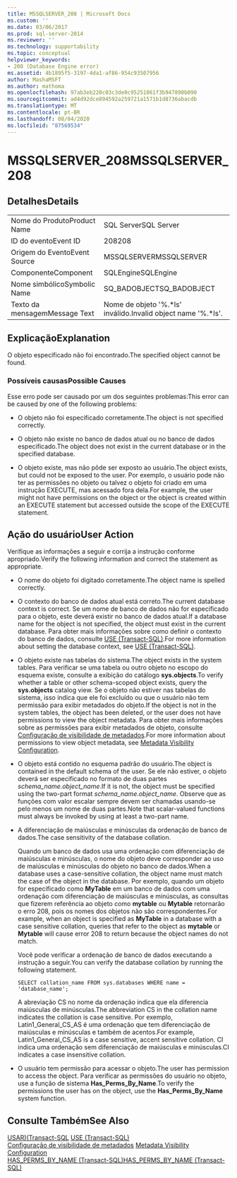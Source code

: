 ```yaml
---
title: MSSQLSERVER_208 | Microsoft Docs
ms.custom: ''
ms.date: 03/06/2017
ms.prod: sql-server-2014
ms.reviewer: ''
ms.technology: supportability
ms.topic: conceptual
helpviewer_keywords:
- 208 (Database Engine error)
ms.assetid: 4b1895f5-3197-4da1-af86-954c93507956
author: MashaMSFT
ms.author: mathoma
ms.openlocfilehash: 97ab3eb220c03c3de0c95251861f3b947890b090
ms.sourcegitcommit: ad4d92dce894592a259721a1571b1d8736abacdb
ms.translationtype: MT
ms.contentlocale: pt-BR
ms.lasthandoff: 08/04/2020
ms.locfileid: "87569534"
---
```

# <a name="mssqlserver_208"></a><span data-ttu-id="41d15-102">MSSQLSERVER_208</span><span class="sxs-lookup"><span data-stu-id="41d15-102">MSSQLSERVER_208</span></span>
    
## <a name="details"></a><span data-ttu-id="41d15-103">Detalhes</span><span class="sxs-lookup"><span data-stu-id="41d15-103">Details</span></span>  
  
|||  
|-|-|  
|<span data-ttu-id="41d15-104">Nome do Produto</span><span class="sxs-lookup"><span data-stu-id="41d15-104">Product Name</span></span>|<span data-ttu-id="41d15-105">SQL Server</span><span class="sxs-lookup"><span data-stu-id="41d15-105">SQL Server</span></span>|  
|<span data-ttu-id="41d15-106">ID do evento</span><span class="sxs-lookup"><span data-stu-id="41d15-106">Event ID</span></span>|<span data-ttu-id="41d15-107">208</span><span class="sxs-lookup"><span data-stu-id="41d15-107">208</span></span>|  
|<span data-ttu-id="41d15-108">Origem do Evento</span><span class="sxs-lookup"><span data-stu-id="41d15-108">Event Source</span></span>|<span data-ttu-id="41d15-109">MSSQLSERVER</span><span class="sxs-lookup"><span data-stu-id="41d15-109">MSSQLSERVER</span></span>|  
|<span data-ttu-id="41d15-110">Componente</span><span class="sxs-lookup"><span data-stu-id="41d15-110">Component</span></span>|<span data-ttu-id="41d15-111">SQLEngine</span><span class="sxs-lookup"><span data-stu-id="41d15-111">SQLEngine</span></span>|  
|<span data-ttu-id="41d15-112">Nome simbólico</span><span class="sxs-lookup"><span data-stu-id="41d15-112">Symbolic Name</span></span>|<span data-ttu-id="41d15-113">SQ_BADOBJECT</span><span class="sxs-lookup"><span data-stu-id="41d15-113">SQ_BADOBJECT</span></span>|  
|<span data-ttu-id="41d15-114">Texto da mensagem</span><span class="sxs-lookup"><span data-stu-id="41d15-114">Message Text</span></span>|<span data-ttu-id="41d15-115">Nome de objeto '%.\*ls' inválido.</span><span class="sxs-lookup"><span data-stu-id="41d15-115">Invalid object name '%.\*ls'.</span></span>|  
  
## <a name="explanation"></a><span data-ttu-id="41d15-116">Explicação</span><span class="sxs-lookup"><span data-stu-id="41d15-116">Explanation</span></span>  
 <span data-ttu-id="41d15-117">O objeto especificado não foi encontrado.</span><span class="sxs-lookup"><span data-stu-id="41d15-117">The specified object cannot be found.</span></span>  
  
### <a name="possible-causes"></a><span data-ttu-id="41d15-118">Possíveis causas</span><span class="sxs-lookup"><span data-stu-id="41d15-118">Possible Causes</span></span>  
 <span data-ttu-id="41d15-119">Esse erro pode ser causado por um dos seguintes problemas:</span><span class="sxs-lookup"><span data-stu-id="41d15-119">This error can be caused by one of the following problems:</span></span>  
  
-   <span data-ttu-id="41d15-120">O objeto não foi especificado corretamente.</span><span class="sxs-lookup"><span data-stu-id="41d15-120">The object is not specified correctly.</span></span>  
  
-   <span data-ttu-id="41d15-121">O objeto não existe no banco de dados atual ou no banco de dados especificado.</span><span class="sxs-lookup"><span data-stu-id="41d15-121">The object does not exist in the current database or in the specified database.</span></span>  
  
-   <span data-ttu-id="41d15-122">O objeto existe, mas não pôde ser exposto ao usuário.</span><span class="sxs-lookup"><span data-stu-id="41d15-122">The object exists, but could not be exposed to the user.</span></span> <span data-ttu-id="41d15-123">Por exemplo, o usuário pode não ter as permissões no objeto ou talvez o objeto foi criado em uma instrução EXECUTE, mas acessado fora dela.</span><span class="sxs-lookup"><span data-stu-id="41d15-123">For example, the user might not have permissions on the object or the object is created within an EXECUTE statement but accessed outside the scope of the EXECUTE statement.</span></span>  
  
## <a name="user-action"></a><span data-ttu-id="41d15-124">Ação do usuário</span><span class="sxs-lookup"><span data-stu-id="41d15-124">User Action</span></span>  
 <span data-ttu-id="41d15-125">Verifique as informações a seguir e corrija a instrução conforme apropriado.</span><span class="sxs-lookup"><span data-stu-id="41d15-125">Verify the following information and correct the statement as appropriate.</span></span>  
  
-   <span data-ttu-id="41d15-126">O nome do objeto foi digitado corretamente.</span><span class="sxs-lookup"><span data-stu-id="41d15-126">The object name is spelled correctly.</span></span>  
  
-   <span data-ttu-id="41d15-127">O contexto do banco de dados atual está correto.</span><span class="sxs-lookup"><span data-stu-id="41d15-127">The current database context is correct.</span></span> <span data-ttu-id="41d15-128">Se um nome de banco de dados não for especificado para o objeto, este deverá existir no banco de dados atual.</span><span class="sxs-lookup"><span data-stu-id="41d15-128">If a database name for the object is not specified, the object must exist in the current database.</span></span> <span data-ttu-id="41d15-129">Para obter mais informações sobre como definir o contexto do banco de dados, consulte [USE &#40;Transact-SQL&#41;](/sql/t-sql/language-elements/use-transact-sql).</span><span class="sxs-lookup"><span data-stu-id="41d15-129">For more information about setting the database context, see [USE &#40;Transact-SQL&#41;](/sql/t-sql/language-elements/use-transact-sql).</span></span>  
  
-   <span data-ttu-id="41d15-130">O objeto existe nas tabelas do sistema.</span><span class="sxs-lookup"><span data-stu-id="41d15-130">The object exists in the system tables.</span></span> <span data-ttu-id="41d15-131">Para verificar se uma tabela ou outro objeto no escopo do esquema existe, consulte a exibição do catálogo **sys.objects**.</span><span class="sxs-lookup"><span data-stu-id="41d15-131">To verify whether a table or other schema-scoped object exists, query the **sys.objects** catalog view.</span></span> <span data-ttu-id="41d15-132">Se o objeto não estiver nas tabelas do sistema, isso indica que ele foi excluído ou que o usuário não tem permissão para exibir metadados do objeto.</span><span class="sxs-lookup"><span data-stu-id="41d15-132">If the object is not in the system tables, the object has been deleted, or the user does not have permissions to view the object metadata.</span></span> <span data-ttu-id="41d15-133">Para obter mais informações sobre as permissões para exibir metadados de objeto, consulte [Configuração de visibilidade de metadados](../security/metadata-visibility-configuration.md).</span><span class="sxs-lookup"><span data-stu-id="41d15-133">For more information about permissions to view object metadata, see [Metadata Visibility Configuration](../security/metadata-visibility-configuration.md).</span></span>  
  
-   <span data-ttu-id="41d15-134">O objeto está contido no esquema padrão do usuário.</span><span class="sxs-lookup"><span data-stu-id="41d15-134">The object is contained in the default schema of the user.</span></span> <span data-ttu-id="41d15-135">Se ele não estiver, o objeto deverá ser especificado no formato de duas partes *schema_name.object_name*.</span><span class="sxs-lookup"><span data-stu-id="41d15-135">If it is not, the object must be specified using the two-part format *schema_name.object_name*.</span></span> <span data-ttu-id="41d15-136">Observe que as funções com valor escalar sempre devem ser chamadas usando-se pelo menos um nome de duas partes.</span><span class="sxs-lookup"><span data-stu-id="41d15-136">Note that scalar-valued functions must always be invoked by using at least a two-part name.</span></span>  
  
-   <span data-ttu-id="41d15-137">A diferenciação de maiúsculas e minúsculas da ordenação de banco de dados.</span><span class="sxs-lookup"><span data-stu-id="41d15-137">The case sensitivity of the database collation.</span></span>  
  
     <span data-ttu-id="41d15-138">Quando um banco de dados usa uma ordenação com diferenciação de maiúsculas e minúsculas, o nome do objeto deve corresponder ao uso de maiúsculas e minúsculas do objeto no banco de dados.</span><span class="sxs-lookup"><span data-stu-id="41d15-138">When a database uses a case-sensitive collation, the object name must match the case of the object in the database.</span></span> <span data-ttu-id="41d15-139">Por exemplo, quando um objeto for especificado como **MyTable** em um banco de dados com uma ordenação com diferenciação de maiúsculas e minúsculas, as consultas que fizerem referência ao objeto como **mytable** ou **Mytable** retornarão o erro 208, pois os nomes dos objetos não são correspondentes.</span><span class="sxs-lookup"><span data-stu-id="41d15-139">For example, when an object is specified as **MyTable** in a database with a case sensitive collation, queries that refer to the object as **mytable** or **Mytable** will cause error 208 to return because the object names do not match.</span></span>  
  
     <span data-ttu-id="41d15-140">Você pode verificar a ordenação de banco de dados executando a instrução a seguir.</span><span class="sxs-lookup"><span data-stu-id="41d15-140">You can verify the database collation by running the following statement.</span></span>  
  
    ```  
    SELECT collation_name FROM sys.databases WHERE name = 'database_name';  
    ```  
  
     <span data-ttu-id="41d15-141">A abreviação CS no nome da ordenação indica que ela diferencia maiúsculas de minúsculas.</span><span class="sxs-lookup"><span data-stu-id="41d15-141">The abbreviation CS in the collation name indicates the collation is case sensitive.</span></span> <span data-ttu-id="41d15-142">Por exemplo, Latin1_General_CS_AS é uma ordenação que tem diferenciação de maiúsculas e minúsculas e também de acentos.</span><span class="sxs-lookup"><span data-stu-id="41d15-142">For example, Latin1_General_CS_AS is a case sensitive, accent sensitive collation.</span></span> <span data-ttu-id="41d15-143">CI indica uma ordenação sem diferenciação de maiúsculas e minúsculas.</span><span class="sxs-lookup"><span data-stu-id="41d15-143">CI indicates a case insensitive collation.</span></span>  
  
-   <span data-ttu-id="41d15-144">O usuário tem permissão para acessar o objeto.</span><span class="sxs-lookup"><span data-stu-id="41d15-144">The user has permission to access the object.</span></span> <span data-ttu-id="41d15-145">Para verificar as permissões do usuário no objeto, use a função de sistema **Has_Perms_By_Name**.</span><span class="sxs-lookup"><span data-stu-id="41d15-145">To verify the permissions the user has on the object, use the **Has_Perms_By_Name** system function.</span></span>  
  
## <a name="see-also"></a><span data-ttu-id="41d15-146">Consulte Também</span><span class="sxs-lookup"><span data-stu-id="41d15-146">See Also</span></span>  
 <span data-ttu-id="41d15-147">[USAR&#41;&#40;Transact-SQL](/sql/t-sql/language-elements/use-transact-sql) </span><span class="sxs-lookup"><span data-stu-id="41d15-147">[USE &#40;Transact-SQL&#41;](/sql/t-sql/language-elements/use-transact-sql) </span></span>  
 <span data-ttu-id="41d15-148">[Configuração de visibilidade de metadados](../security/metadata-visibility-configuration.md) </span><span class="sxs-lookup"><span data-stu-id="41d15-148">[Metadata Visibility Configuration](../security/metadata-visibility-configuration.md) </span></span>  
 [<span data-ttu-id="41d15-149">HAS_PERMS_BY_NAME &#40;Transact-SQL&#41;</span><span class="sxs-lookup"><span data-stu-id="41d15-149">HAS_PERMS_BY_NAME &#40;Transact-SQL&#41;</span></span>](/sql/t-sql/functions/has-perms-by-name-transact-sql)  
  
  
